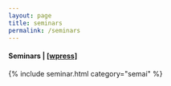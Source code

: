 ```yaml
---
layout: page
title: seminars
permalink: /seminars
---
```


<h4 class="text-center"><i class="fas fa-book"></i> Seminars | <a href="https://mheriyanto.wordpress.com/#seminars">[wpress]</a></h4>

{% include seminar.html category="semai" %}

<!-- <p style="margin-left:10%;"><a href="https://mheriyanto.wordpress.com/#seminars"><b>seminar more...</b></a></p> -->
